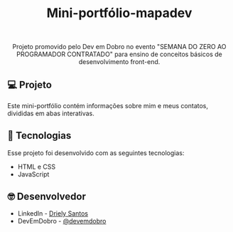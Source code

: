 <h1 align="center">Mini-portfólio-mapadev</h1>

<br>

<p align="center">
Projeto promovido pelo Dev em Dobro no evento "SEMANA DO ZERO AO PROGRAMADOR CONTRATADO" para ensino de conceitos básicos de desenvolvimento front-end.

## 💻 Projeto
Este mini-portfólio contém informações sobre mim e meus contatos, divididas em abas interativas.

## 🚀 Tecnologias

Esse projeto foi desenvolvido com as seguintes tecnologias:

- HTML e CSS
- JavaScript

## 🤓 Desenvolvedor

- LinkedIn - [Driely Santos](https://www.linkedin.com/in/driely-santos98/)
- DevEmDobro - [@devemdobro](https://www.instagram.com/devemdobro/)
